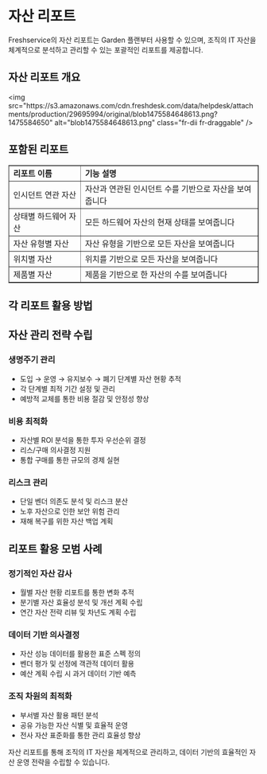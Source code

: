 # 자산 리포트

Freshservice의 자산 리포트는 Garden 플랜부터 사용할 수 있으며, 조직의 IT 자산을 체계적으로 분석하고 관리할 수 있는 포괄적인 리포트를 제공합니다.

## 자산 리포트 개요

<p>&lt;img src="https://s3.amazonaws.com/cdn.freshdesk.com/data/helpdesk/attachments/production/29695994/original/blob1475584648613.png?1475584650" alt="blob1475584648613.png" class="fr-dii fr-draggable" /></p>

## 포함된 리포트

<table border="1" cellpadding="0" cellspacing="0" style={{ borderCollapse: "collapse", border: "1px solid #afafaf", width: "100%" }}>
<tbody>
<tr>
<td><strong>리포트 이름</strong></td>
<td><strong>기능 설명</strong></td>
</tr>
<tr>
<td>인시던트 연관 자산</td>
<td>자산과 연관된 인시던트 수를 기반으로 자산을 보여줍니다</td>
</tr>
<tr>
<td>상태별 하드웨어 자산</td>
<td>모든 하드웨어 자산의 현재 상태를 보여줍니다</td>
</tr>
<tr>
<td>자산 유형별 자산</td>
<td>자산 유형을 기반으로 모든 자산을 보여줍니다</td>
</tr>
<tr>
<td>위치별 자산</td>
<td>위치를 기반으로 모든 자산을 보여줍니다</td>
</tr>
<tr>
<td>제품별 자산</td>
<td>제품을 기반으로 한 자산의 수를 보여줍니다</td>
</tr>
</tbody>
</table>

## 각 리포트 활용 방법

## 자산 관리 전략 수립

### 생명주기 관리
- 도입 → 운영 → 유지보수 → 폐기 단계별 자산 현황 추적
- 각 단계별 최적 기간 설정 및 관리
- 예방적 교체를 통한 비용 절감 및 안정성 향상

### 비용 최적화
- 자산별 ROI 분석을 통한 투자 우선순위 결정
- 리스/구매 의사결정 지원
- 통합 구매를 통한 규모의 경제 실현

### 리스크 관리
- 단일 벤더 의존도 분석 및 리스크 분산
- 노후 자산으로 인한 보안 위험 관리
- 재해 복구를 위한 자산 백업 계획

## 리포트 활용 모범 사례

### 정기적인 자산 감사
- 월별 자산 현황 리포트를 통한 변화 추적
- 분기별 자산 효율성 분석 및 개선 계획 수립
- 연간 자산 전략 리뷰 및 차년도 계획 수립

### 데이터 기반 의사결정
- 자산 성능 데이터를 활용한 표준 스펙 정의
- 벤더 평가 및 선정에 객관적 데이터 활용
- 예산 계획 수립 시 과거 데이터 기반 예측

### 조직 차원의 최적화
- 부서별 자산 활용 패턴 분석
- 공유 가능한 자산 식별 및 효율적 운영
- 전사 자산 표준화를 통한 관리 효율성 향상

자산 리포트를 통해 조직의 IT 자산을 체계적으로 관리하고, 데이터 기반의 효율적인 자산 운영 전략을 수립할 수 있습니다.